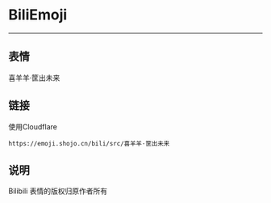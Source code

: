 # BiliEmoji
---
## 表情
喜羊羊·筐出未来
## 链接
使用Cloudflare
```
https://emoji.shojo.cn/bili/src/喜羊羊·筐出未来
```
## 说明
Bilibili 表情的版权归原作者所有
